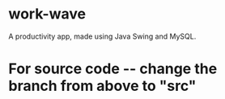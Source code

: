 # work-wave
A productivity app, made using Java Swing and MySQL.

# For source code -- change the branch from above to "src"
